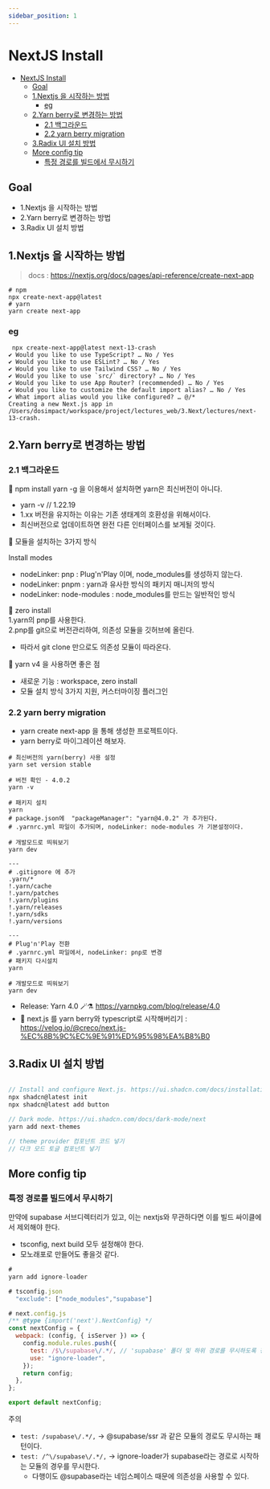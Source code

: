 ```yaml
---
sidebar_position: 1
---
```



# NextJS Install

- [NextJS Install](#nextjs-install)
  - [Goal](#goal)
  - [1.Nextjs 을 시작하는 방법](#1nextjs-을-시작하는-방법)
    - [eg](#eg)
  - [2.Yarn berry로 변경하는 방법](#2yarn-berry로-변경하는-방법)
    - [2.1 백그라운드](#21-백그라운드)
    - [2.2 yarn berry migration](#22-yarn-berry-migration)
  - [3.Radix UI 설치 방법](#3radix-ui-설치-방법)
  - [More config tip](#more-config-tip)
    - [특정 경로를 빌드에서 무시하기](#특정-경로를-빌드에서-무시하기)

## Goal 

- 1.Nextjs 을 시작하는 방법    
- 2.Yarn berry로 변경하는 방법  
- 3.Radix UI 설치 방법  

## 1.Nextjs 을 시작하는 방법 

>docs : https://nextjs.org/docs/pages/api-reference/create-next-app

```
# npm
npx create-next-app@latest  
# yarn
yarn create next-app  
```

### eg

```
 npx create-next-app@latest next-13-crash
✔ Would you like to use TypeScript? … No / Yes
✔ Would you like to use ESLint? … No / Yes
✔ Would you like to use Tailwind CSS? … No / Yes
✔ Would you like to use `src/` directory? … No / Yes
✔ Would you like to use App Router? (recommended) … No / Yes
✔ Would you like to customize the default import alias? … No / Yes
✔ What import alias would you like configured? … @/*
Creating a new Next.js app in /Users/dosimpact/workspace/project/lectures_web/3.Next/lectures/next-13-crash.
```


## 2.Yarn berry로 변경하는 방법  

### 2.1 백그라운드

📌 npm install yarn -g 을 이용해서 설치하면 yarn은 최신버전이 아니다.     
- yarn -v // 1.22.19  
- 1.xx 버전을 유지하는 이유는 기존 생태계의 호환성을 위해서이다.  
- 최신버전으로 업데이트하면 완전 다른 인터페이스를 보게될 것이다.  

📌 모듈을 설치하는 3가지 방식   

Install modes  
- nodeLinker: pnp : Plug'n'Play 이며, node_modules를 생성하지 않는다.  
- nodeLinker: pnpm : yarn과 유사한 방식의 패키지 매니저의 방식    
- nodeLinker: node-modules : node_modules를 만드는 일반적인 방식   

📌 zero install  
1.yarn의 pnp를 사용한다.    
2.pnp를 git으로 버전관리하여, 의존성 모듈을 깃허브에 올린다.  
- 따라서 git clone 만으로도 의존성 모듈이 따라온다.   

📌 yarn v4 을 사용하면 좋은 점  
- 새로운 기능 : workspace, zero install  
- 모듈 설치 방식 3가지 지원, 커스터마이징 플러그인

### 2.2 yarn berry migration  

- yarn create next-app 을 통해 생성한 프로젝트이다.  
- yarn berry로 마이그레이션 해보자.  

```
# 최신버전의 yarn(berry) 사용 설정
yarn set version stable

# 버전 확인 - 4.0.2
yarn -v

# 패키지 설치
yarn
# package.json에  "packageManager": "yarn@4.0.2" 가 추가된다.
# .yarnrc.yml 파일이 추가되며, nodeLinker: node-modules 가 기본설정이다. 

# 개발모드로 띄워보기
yarn dev

---
# .gitignore 에 추가
.yarn/*
!.yarn/cache
!.yarn/patches
!.yarn/plugins
!.yarn/releases
!.yarn/sdks
!.yarn/versions

---
# Plug'n'Play 전환
# .yarnrc.yml 파일에서, nodeLinker: pnp로 변경
# 패키지 다시설치
yarn

# 개발모드로 띄워보기
yarn dev
```

- Release: Yarn 4.0 🪄⚗️ https://yarnpkg.com/blog/release/4.0
- 🚀 next.js 를 yarn berry와 typescript로 시작해버리기 : https://velog.io/@creco/next.js-%EC%8B%9C%EC%9E%91%ED%95%98%EA%B8%B0   



## 3.Radix UI 설치 방법  

```js

// Install and configure Next.js. https://ui.shadcn.com/docs/installation/next
npx shadcn@latest init
npx shadcn@latest add button

// Dark mode. https://ui.shadcn.com/docs/dark-mode/next
yarn add next-themes

// theme provider 컴포넌트 코드 넣기  
// 다크 모드 토글 컴포넌트 넣기  

```


## More config tip  

### 특정 경로를 빌드에서 무시하기  


만약에 supabase 서브디렉터리가 있고, 이는 nextjs와 무관하다면 이를 빌드 싸이클에서 제외해야 한다.  
- tsconfig, next build 모두 설정해야 한다.  
- 모노래포로 만들어도 좋을것 같다.  

```js
#
yarn add ignore-loader

# tsconfig.json
  "exclude": ["node_modules","supabase"]

# next.config.js
/** @type {import('next').NextConfig} */
const nextConfig = {
  webpack: (config, { isServer }) => {
    config.module.rules.push({
      test: /$\/supabase\/.*/, // 'supabase' 폴더 및 하위 경로를 무시하도록 정규식 지정
      use: "ignore-loader",
    });
    return config;
  },
};

export default nextConfig;
```
주의 
- `test: /supabase\/.*/,`  -> @supabase/ssr 과 같은 모듈의 경로도 무시하는 패턴이다.  
- `test: /^\/supabase\/.*/,` -> ignore-loader가 supabase라는  경로로 시작하는 모듈의 경우를 무시한다.  
  - 다행이도 @supabase라는 네임스페이스 때문에 의존성을 사용할 수 있다.  
